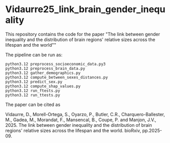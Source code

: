 # Vidaurre25_link_brain_gender_inequality
This repository contains the code for the paper "The link between gender inequality and the distribution of brain regions' relative sizes across the lifespan and the world""

The pipeline can be run as:

```
python3.12 preprocess_socioeconomic_data.py3
python3.12 preprocess_brain_data.py
python3.12 gather_demographics.py
python3.12 compute_between_sexes_distances.py
python3.12 predict_sex.py
python3.12 compute_shap_values.py
python3.12 run_ftests.py
python3.12 run_ttests.py
```

The paper can be cited as 

Vidaurre, D., Morell-Ortega, S., Oyarzo, P., Butler, C.R., Charquero-Ballester, M., Gadea, M., Morandat, F., Mansencal, B., Coupe, P. and Manjon, J.V., 2025. The link between gender inequality and the distribution of brain regions' relative sizes across the lifespan and the world. bioRxiv, pp.2025-09.


